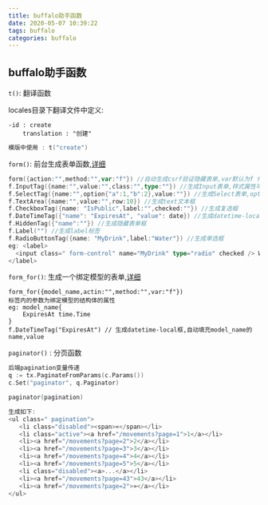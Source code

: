 ```yaml
---
title: buffalo助手函数
date: 2020-05-07 10:39:22
tags: buffalo 
categories: buffalo 
---
```

## buffalo助手函数

`t()`: 翻译函数

locales目录下翻译文件中定义: 
<!--more-->
``` 
-id : create
	translation : "创建"
```

```go
模版中使用 : t("create")
```

`form()`: 前台生成表单函数,[详细](https://github.com/gobuffalo/tags/wiki)

```go
form({action:"",method:"",var:"f"}) //自动生成csrf验证隐藏表单,var默认为f 代表该表单对象名
f.InputTag({name:"",value:"",class:"",type:""}) //生成Input表单,样式属性可以自定义
f.SelectTag({name:"",option{"a":1,"b":2},value:""}) //生成Select表单,option里为select下拉选项和对应的值,value为设置默认选中项的值
f.TextArea({name:"",value:"",row:10}) //生成text文本框
f.CheckboxTag({name: "IsPublic",label:"",checked:""}) //生成复选框
f.DateTimeTag({"name": "ExpiresAt", "value": date}) //生成datetime-local框
f.HiddenTag({"name":""}) //生成隐藏表单框
f.Label("") //生成label标签
f.RadioButtonTag({name: "MyDrink",label:"Water"}) //生成单选框 
eg: <label>
  <input class=" form-control" name="MyDrink" type="radio" checked /> Water
</label>

```

`form_for()`: 生成一个绑定模型的表单,[详细](https://github.com/gobuffalo/tags/wiki)

```
form_for({model_name,actin:"",method:"",var:"f"})
标签内的参数为绑定模型的结构体的属性
eg: model_name{
	ExpiresAt time.Time
}
f.DateTimeTag("ExpiresAt") // 生成datetime-local框,自动填充model_name的name,value
```

`paginator()` : 分页函数

```go
后端pagination变量传递
q := tx.PaginateFromParams(c.Params())
c.Set("paginator", q.Paginator)

paginator(pagination)

生成如下:
<ul class=" pagination">
   <li class="disabled"><span>«</span></li>
   <li class="active"><a href="/movements?page=1">1</a></li>
   <li><a href="/movements?page=2">2</a></li>
   <li><a href="/movements?page=3">3</a></li>
   <li><a href="/movements?page=4">4</a></li>
   <li><a href="/movements?page=5">5</a></li>
   <li class="disabled"><a>...</a></li>
   <li><a href="/movements?page=43">43</a></li>
   <li><a href="/movements?page=2">»</a></li>
</ul>
```



